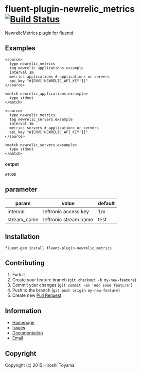 # fluent-plugin-newrelic_metrics [![Build Status](https://secure.travis-ci.org/toyama0919/fluent-plugin-newrelic_metrics.png?branch=master)](http://travis-ci.org/toyama0919/fluent-plugin-newrelic_metrics)

NewrelicMetrics plugin for fluentd

## Examples
```
<source>
  type newrelic_metrics
  tag newrelic_applications.exsample
  interval 1m
  metrics applications # applications or servers
  api_key "#{ENV['NEWRELIC_API_KEY']}"
</source>

<match newrelic_applications.exsample>
  type stdout
</match>

<source>
  type newrelic_metrics
  tag newrelic_servers.exsample
  interval 1m
  metrics servers # applications or servers
  api_key "#{ENV['NEWRELIC_API_KEY']}"
</source>

<match newrelic_servers.exsample>
  type stdout
</match>
```

#### output
```
#TODO
```

## parameter

param    |   value|default
--------|------|------
interval|leftronic access key|1m
stream_name|leftronic stream name|test

## Installation
```
fluent-gem install fluent-plugin-newrelic_metrics
```

## Contributing

1. Fork it
2. Create your feature branch (`git checkout -b my-new-feature`)
3. Commit your changes (`git commit -am 'Add some feature'`)
4. Push to the branch (`git push origin my-new-feature`)
5. Create new [Pull Request](../../pull/new/master)

## Information

* [Homepage](https://github.com/toyama0919/fluent-plugin-newrelic_metrics)
* [Issues](https://github.com/toyama0919/fluent-plugin-newrelic_metrics/issues)
* [Documentation](http://rubydoc.info/gems/fluent-plugin-newrelic_metrics/frames)
* [Email](mailto:toyama0919@gmail.com)

## Copyright

Copyright (c) 2015 Hiroshi Toyama

